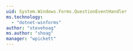 ```yaml
---
uid: System.Windows.Forms.QuestionEventHandler
ms.technology: 
  - "dotnet-winforms"
author: "stevehoag"
ms.author: "shoag"
manager: "wpickett"
---
```


